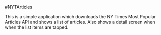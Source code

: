 #NYTArticles

This is a simple application which downloads the NY Times Most Popular Articles API and shows a list of articles. Also shows a detail screen when when the list items are tapped.
